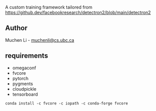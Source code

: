 A custom training framework tailored from https://github.dev/facebookresearch/detectron2/blob/main/detectron2

## Author
Muchen Li - muchenli@cs.ubc.ca

## requirements
- omegaconf
- fvcore
- pytorch
- pygments
- cloudpickle
- tensorboard

```
conda install -c fvcore -c iopath -c conda-forge fvcore
```
